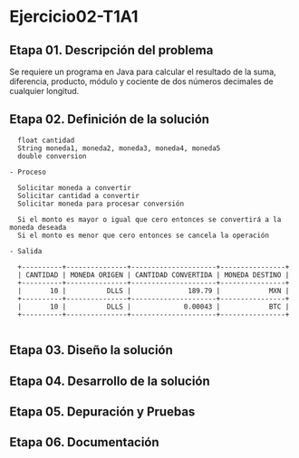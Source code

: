 # Ejercicio02-T1A1
## Etapa 01. Descripción del problema
Se requiere un programa en Java para calcular el resultado de la suma, diferencia, producto, módulo y cociente de dos números decimales de cualquier longitud.

## Etapa 02. Definición de la solución
~~~ Entrada
  float cantidad
  String moneda1, moneda2, moneda3, moneda4, moneda5
  double conversion
  
- Proceso

  Solicitar moneda a convertir
  Solicitar cantidad a convertir
  Solicitar moneda para procesar conversión
  
  Si el monto es mayor o igual que cero entonces se convertirá a la moneda deseada
  Si el monto es menor que cero entonces se cancela la operación
 
- Salida
  
  +----------+---------------+---------------------+----------------+
  | CANTIDAD | MONEDA ORIGEN | CANTIDAD CONVERTIDA | MONEDA DESTINO |
  +----------+---------------+---------------------+----------------+
  |       10 |          DLLS |              189.79 |            MXN |
  +----------+---------------+---------------------+----------------+
  |       10 |          DLLS |             0.00043 |            BTC |
  +----------+---------------+---------------------+----------------+
  
  ~~~
## Etapa 03. Diseño la solución
## Etapa 04. Desarrollo de la solución
## Etapa 05. Depuración y Pruebas
## Etapa 06. Documentación
